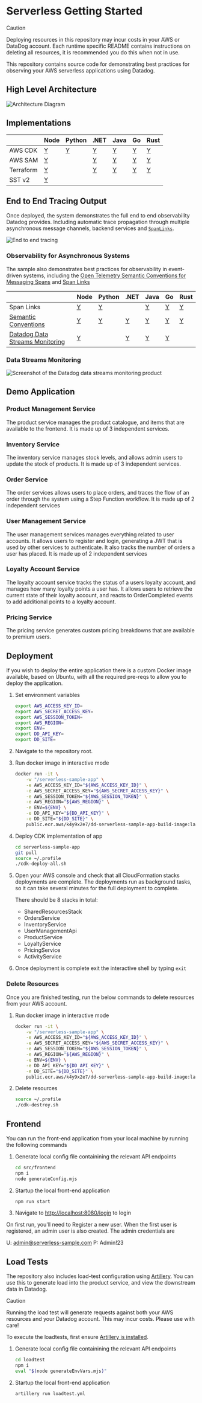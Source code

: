 # Serverless Getting Started

> [!CAUTION]
> Deploying resources in this repository may incur costs in your AWS or DataDog account. Each runtime specific README contains instructions on deleting all resources, it is recommended you do this when not in use.

This repository contains source code for demonstrating best practices for observing your AWS serverless applications using Datadog.

## High Level Architecture

![Architecture Diagram](img/serverless-lambda-tracing.png)

## Implementations

|           | Node                                                            | Python                                        | .NET                                         | Java                                             | Go                                                        | Rust                                                   |
| --------- | --------------------------------------------------------------- | --------------------------------------------- | -------------------------------------------- | ------------------------------------------------ | --------------------------------------------------------- | ------------------------------------------------------ |
| AWS CDK   | [Y](./src/loyalty-point-service/README.md#aws-cdk)              | [Y](./src/activity-service/README.md#aws-cdk) | [Y](./src/order-service/README.md#aws-cdk)   | [Y](./src/inventory-service/README.md#aws-cdk)   | [Y](./src/product-management-service/README.md#aws-cdk)   | [Y](./src/user-management-service/README.md#aws-cdk)   |
| AWS SAM   | [Y](./src/loyalty-point-service/README.md#aws-sam)              |                                               | [Y](./src/order-service/README.md#aws-sam)   | [Y](./src/inventory-service/README.md#aws-sam)   | [Y](./src/product-management-service/README.md#aws-sam)   | [Y](./src/user-management-service/README.md#aws-sam)   |
| Terraform | [Y](./src/loyalty-point-service/README.md#terraform)            |                                               | [Y](./src/order-service/README.md#terraform) | [Y](./src/inventory-service/README.md#terraform) | [Y](./src/product-management-service/README.md#terraform) | [Y](./src/user-management-service/README.md#terraform) |
| SST v2    | [Y](./src/loyalty-point-service/README.md#serverless-stack-sst) |                                               |                                              |                                                  |                                                           |                                                        |

## End to End Tracing Output

Once deployed, the system demonstrates the full end to end observability Datadog provides. Including automatic trace propagation through multiple asynchronous message channels, backend services and [`SpanLinks`](https://docs.datadoghq.com/tracing/trace_collection/span_links/).

![End to end tracing](img/end-to-end-trace.png)

### Observability for Asynchronous Systems

The sample also demonstrates best practices for observability in event-driven systems, including the [Open Telemetry Semantic Conventions for Messaging Spans](https://opentelemetry.io/docs/specs/semconv/messaging/messaging-spans/) and [Span Links](https://docs.datadoghq.com/tracing/trace_collection/span_links/)

|                                                                                                    | Node                                                                       | Python                                                     | .NET                                                               | Java                                                                   | Go                                                                              | Rust                                                              |
| -------------------------------------------------------------------------------------------------- | -------------------------------------------------------------------------- | ---------------------------------------------------------- | ------------------------------------------------------------------ | ---------------------------------------------------------------------- | ------------------------------------------------------------------------------- | ----------------------------------------------------------------- |
| Span Links                                                                                         | [Y](./src/loyalty-point-service/README.md#span-links)                      | [Y](./src/activity-service/README.md#span-links)           |                                                                    | [Y](./src/inventory-service/README.md#span-links)                      | [Y](./src/product-management-service/README.md#span-links)                      | [Y](./src/user-management-service/README.md#span-links)           |
| [Semantic Conventions](<(https://opentelemetry.io/docs/specs/semconv/messaging/messaging-spans/)>) | [Y](./src/loyalty-point-service/README.md#semantic-conventions)            | [Y](./src/activity-service/README.md#semantic-conventions) | [Y](./src/order-service/README.md#semantic-conventions)            | [Y](./src/inventory-service/README.md#semantic-conventions)            | [Y](./src/product-management-service/README.md#semantic-conventions)            | [Y](./src/user-management-service/README.md#semantic-conventions) |
| [Datadog Data Streams Monitoring](https://docs.datadoghq.com/data_streams/)                        | [Y](./src/loyalty-point-service/README.md#datadog-data-streams-monitoring) |                                                            | [Y](./src/order-service/README.md#datadog-data-streams-monitoring) | [Y](./src/inventory-service/README.md#datadog-data-streams-monitoring) | [Y](./src/product-management-service/README.md#datadog-data-streams-monitoring) |                                                                   |

### Data Streams Monitoring

![Screenshot of the Datadog data streams monitoring product](img/dsm.png)

## Demo Application

### Product Management Service

The product service manages the product catalogue, and items that are available to the frontend. It is made up of 3 independent services.

### Inventory Service

The inventory service manages stock levels, and allows admin users to update the stock of products. It is made up of 3 independent services.

### Order Service

The order services allows users to place orders, and traces the flow of an order through the system using a Step Function workflow. It is made up of 2 independent services

### User Management Service

The user management services manages everything related to user accounts. It allows users to register and login, generating a JWT that is used by other services to authenticate. It also tracks the number of orders a user has placed. It is made up of 2 independent services

### Loyalty Account Service

The loyalty account service tracks the status of a users loyalty account, and manages how many loyalty points a user has. It allows users to retrieve the current state of their loyalty account, and reacts to OrderCompleted events to add additional points to a loyalty account.

### Pricing Service

The pricing service generates custom pricing breakdowns that are available to premium users.

## Deployment

If you wish to deploy the entire application there is a custom Docker image available, based on Ubuntu, with all the required pre-reqs to allow you to deploy the application.

1. Set environment variables
   ```sh
   export AWS_ACCESS_KEY_ID=
   export AWS_SECRET_ACCESS_KEY=
   export AWS_SESSION_TOKEN=
   export AWS_REGION=
   export ENV=
   export DD_API_KEY=
   export DD_SITE=
   ```
2. Navigate to the repository root.
3. Run docker image in interactive mode
   ```sh
   docker run -it \
       -w "/serverless-sample-app" \
       -e AWS_ACCESS_KEY_ID="${AWS_ACCESS_KEY_ID}" \
       -e AWS_SECRET_ACCESS_KEY="${AWS_SECRET_ACCESS_KEY}" \
       -e AWS_SESSION_TOKEN="${AWS_SESSION_TOKEN}" \
       -e AWS_REGION="${AWS_REGION}" \
       -e ENV=${ENV} \
       -e DD_API_KEY="${DD_API_KEY}" \
       -e DD_SITE="${DD_SITE}" \
       public.ecr.aws/k4y9x2e7/dd-serverless-sample-app-build-image:latest
   ```
4. Deploy CDK implementation of app
   ```sh
   cd serverless-sample-app
   git pull
   source ~/.profile
   ./cdk-deploy-all.sh
   ```
5. Open your AWS console and check that all CloudFormation stacks deployments are complete. The deployments run as background tasks, so it can take several minutes for the full deployment to complete.

   There should be 8 stacks in total:

   - SharedResourcesStack
   - OrdersService
   - InventoryService
   - UserManagementApi
   - ProductService
   - LoyaltyService
   - PricingService
   - ActivityService

6. Once deployment is complete exit the interactive shell by typing `exit`

### Delete Resources

Once you are finished testing, run the below commands to delete resources from your AWS account.

1. Run docker image in interactive mode

   ```sh
   docker run -it \
       -w "/serverless-sample-app" \
       -e AWS_ACCESS_KEY_ID="${AWS_ACCESS_KEY_ID}" \
       -e AWS_SECRET_ACCESS_KEY="${AWS_SECRET_ACCESS_KEY}" \
       -e AWS_SESSION_TOKEN="${AWS_SESSION_TOKEN}" \
       -e AWS_REGION="${AWS_REGION}" \
       -e ENV=${ENV} \
       -e DD_API_KEY="${DD_API_KEY}" \
       -e DD_SITE="${DD_SITE}" \
       public.ecr.aws/k4y9x2e7/dd-serverless-sample-app-build-image:latest
   ```

2. Delete resources
   ```sh
   source ~/.profile
   ./cdk-destroy.sh
   ```

## Frontend

You can run the front-end application from your local machine by running the following commands

1. Generate local config file containining the relevant API endpoints
   ```sh
   cd src/frontend
   npm i
   node generateConfig.mjs
   ```
2. Startup the local front-end application
   ```sh
   npm run start
   ```
3. Navigate to [http://localhost:8080/login](http://localhost:8080/login) to login

On first run, you'll need to Register a new user. When the first user is registered, an admin user is also created. The admin credentials are

U: admin@serverless-sample.com
P: Admin!23

## Load Tests

The repository also includes load-test configuration using [Artillery](https://www.artillery.io). You can use this to generate load into the product service, and view the downstream data in Datadog.

> [!CAUTION]
> Running the load test will generate requests against both your AWS resources and your Datadog account. This may incur costs. Please use with care!

To execute the loadtests, first ensure [Artillery is installed](https://www.artillery.io/docs/get-started/get-artillery).

1. Generate local config file containining the relevant API endpoints
   ```sh
   cd loadtest
   npm i
   eval "$(node generateEnvVars.mjs)"
   ```
2. Startup the local front-end application
   ```sh
   artillery run loadtest.yml
   ```
